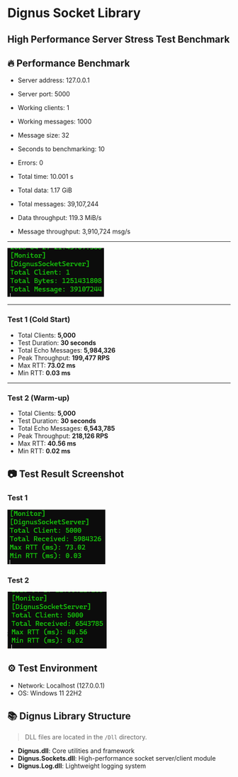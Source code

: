 # Dignus Socket Library
## High Performance Server Stress Test Benchmark

## 🔥 Performance Benchmark

- Server address: 127.0.0.1
- Server port: 5000
- Working clients: 1
- Working messages: 1000
- Message size: 32
- Seconds to benchmarking: 10

- Errors: 0

- Total time: 10.001 s
- Total data: 1.17 GiB
- Total messages: 39,107,244
- Data throughput: 119.3 MiB/s
- Message throughput: 3,910,724 msg/s

---

![TopPerformance](Image/Dignus_TopPerformance_39107244msg_1251MB.png)

---

### Test 1 (Cold Start)

- Total Clients: **5,000**
- Test Duration: **30 seconds**
- Total Echo Messages: **5,984,326**
- Peak Throughput: **199,477 RPS**
- Max RTT: **73.02 ms**
- Min RTT: **0.03 ms**

---

### Test 2 (Warm-up)

- Total Clients: **5,000**
- Test Duration: **30 seconds**
- Total Echo Messages: **6,543,785**
- Peak Throughput: **218,126 RPS**
- Max RTT: **40.56 ms**
- Min RTT: **0.02 ms**

## 📷 Test Result Screenshot

### Test 1

![Echo Test Result 1](Image/Result-1.png)

### Test 2

![Echo Test Result 2](Image/Result-2.png)

## ⚙️ Test Environment

- Network: Localhost (127.0.0.1)
- OS: Windows 11 22H2

## 📚 Dignus Library Structure

> DLL files are located in the `/Dll` directory.

- **Dignus.dll**: Core utilities and framework
- **Dignus.Sockets.dll**: High-performance socket server/client module
- **Dignus.Log.dll**: Lightweight logging system
